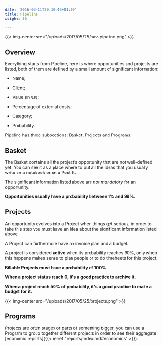 ```yaml
---
date: '2016-03-11T20:10:46+01:00'
title: Pipeline
weight: 30

---
```

{{< img-center src="/uploads/2017/05/25/nav-pipeline.png" >}}

## Overview

Everything starts from Pipeline, here is where opportunities and projects are listed, both of them are defined by a small amount of significant information:

* Name;

* Client;

* Value (in €k);

* Percentage of external costs;

* Category;

* Probability.

Pipeline has three subsections: Basket, Projects and Programs.

## Basket

<div><p>The Basket contains all the project’s opportunity that are not well-defined yet. You can see it as a place where to put all the ideas that you usually write on a notebook or on a Post-It.</p><p>The significant information listed above are <i>not mandatory</i> for an opportunity.</p><p><b>Opportunities usually have a probability between 1% and 99%.</b></p></div>

## Projects

<div><p>An opportunity evolves into a Project when things get serious, in order to take this step you must have an idea about the significant information listed above.</p><p>A Project can furthermore have an invoice plan and a budget.</p>
	<p>
		A project is considered <b>active</b> when its probability reaches 90%, only when this happens makes sense to plan people or to do timeheets for this project.
	</p>
	<p><b>Billable Projects must have a probability of 100%.</b></p>
<p><b>When a project status reach 0, it's a good practice to archive it.</b></p>
<p><b>When a project reach 50% of probability, it's a good practice to make a budget for it.</b></p></div>

{{< img-center src="/uploads/2017/05/25/projects.png" >}}

## Programs

Projects are often stages or parts of something bigger, you can use a Program to group together different projects in order to see their aggregate [economic reports]({{< relref "reports/index.md#economics" >}}).